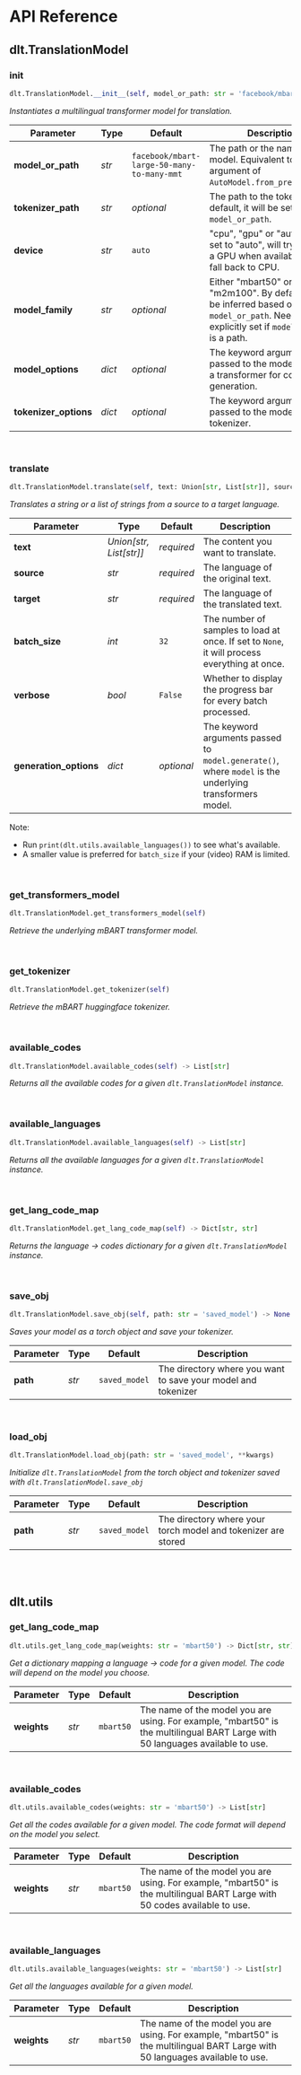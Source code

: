 # API Reference


## dlt.TranslationModel


### __init__

```python
dlt.TranslationModel.__init__(self, model_or_path: str = 'facebook/mbart-large-50-many-to-many-mmt', tokenizer_path: str = None, device: str = 'auto', model_family: str = None, model_options: dict = None, tokenizer_options: dict = None)
```

*Instantiates a multilingual transformer model for translation.*

| Parameter | Type | Default | Description |
|-|-|-|-|
| **model_or_path** | *str* | `facebook/mbart-large-50-many-to-many-mmt` | The path or the name of the model. Equivalent to the first argument of `AutoModel.from_pretrained()`.
| **tokenizer_path** | *str* | *optional* | The path to the tokenizer. By default, it will be set to `model_or_path`.
| **device** | *str* | `auto` | "cpu", "gpu" or "auto". If it's set to "auto", will try to select a GPU when available or else fall back to CPU.
| **model_family** | *str* | *optional* | Either "mbart50" or "m2m100". By default, it will be inferred based on `model_or_path`. Needs to be explicitly set if `model_or_path` is a path.
| **model_options** | *dict* | *optional* | The keyword arguments passed to the model, which is a transformer for conditional generation.
| **tokenizer_options** | *dict* | *optional* | The keyword arguments passed to the model's tokenizer.

<br>


### translate

```python
dlt.TranslationModel.translate(self, text: Union[str, List[str]], source: str, target: str, batch_size: int = 32, verbose: bool = False, generation_options: dict = None) -> Union[str, List[str]]
```

*Translates a string or a list of strings from a source to a target language.*

| Parameter | Type | Default | Description |
|-|-|-|-|
| **text** | *Union[str, List[str]]* | *required* | The content you want to translate.
| **source** | *str* | *required* | The language of the original text.
| **target** | *str* | *required* | The language of the translated text.
| **batch_size** | *int* | `32` | The number of samples to load at once. If set to `None`, it will process everything at once.
| **verbose** | *bool* | `False` | Whether to display the progress bar for every batch processed.
| **generation_options** | *dict* | *optional* | The keyword arguments passed to `model.generate()`, where `model` is the underlying transformers model.

Note:
- Run `print(dlt.utils.available_languages())` to see what's available.
- A smaller value is preferred for `batch_size` if your (video) RAM is limited.

<br>


### get_transformers_model

```python
dlt.TranslationModel.get_transformers_model(self)
```

*Retrieve the underlying mBART transformer model.*

<br>


### get_tokenizer

```python
dlt.TranslationModel.get_tokenizer(self)
```

*Retrieve the mBART huggingface tokenizer.*

<br>


### available_codes

```python
dlt.TranslationModel.available_codes(self) -> List[str]
```

*Returns all the available codes for a given `dlt.TranslationModel`
instance.*

<br>


### available_languages

```python
dlt.TranslationModel.available_languages(self) -> List[str]
```

*Returns all the available languages for a given `dlt.TranslationModel`
instance.*

<br>


### get_lang_code_map

```python
dlt.TranslationModel.get_lang_code_map(self) -> Dict[str, str]
```

*Returns the language -> codes dictionary for a given `dlt.TranslationModel`
instance.*

<br>


### save_obj

```python
dlt.TranslationModel.save_obj(self, path: str = 'saved_model') -> None
```

*Saves your model as a torch object and save your tokenizer.*

| Parameter | Type | Default | Description |
|-|-|-|-|
| **path** | *str* | `saved_model` | The directory where you want to save your model and tokenizer

<br>


### load_obj

```python
dlt.TranslationModel.load_obj(path: str = 'saved_model', **kwargs)
```

*Initialize `dlt.TranslationModel` from the torch object and tokenizer
saved with `dlt.TranslationModel.save_obj`*

| Parameter | Type | Default | Description |
|-|-|-|-|
| **path** | *str* | `saved_model` | The directory where your torch model and tokenizer are stored

<br>



<br>


## dlt.utils


### get_lang_code_map

```python
dlt.utils.get_lang_code_map(weights: str = 'mbart50') -> Dict[str, str]
```

*Get a dictionary mapping a language -> code for a given model. The code will depend on the model you choose.*

| Parameter | Type | Default | Description |
|-|-|-|-|
| **weights** | *str* | `mbart50` | The name of the model you are using. For example, "mbart50" is the multilingual BART Large with 50 languages available to use.

<br>


### available_codes

```python
dlt.utils.available_codes(weights: str = 'mbart50') -> List[str]
```

*Get all the codes available for a given model. The code format will depend on the model you select.*

| Parameter | Type | Default | Description |
|-|-|-|-|
| **weights** | *str* | `mbart50` | The name of the model you are using. For example, "mbart50" is the multilingual BART Large with 50 codes available to use.

<br>


### available_languages

```python
dlt.utils.available_languages(weights: str = 'mbart50') -> List[str]
```

*Get all the languages available for a given model.*

| Parameter | Type | Default | Description |
|-|-|-|-|
| **weights** | *str* | `mbart50` | The name of the model you are using. For example, "mbart50" is the multilingual BART Large with 50 languages available to use.

<br>



<br>

